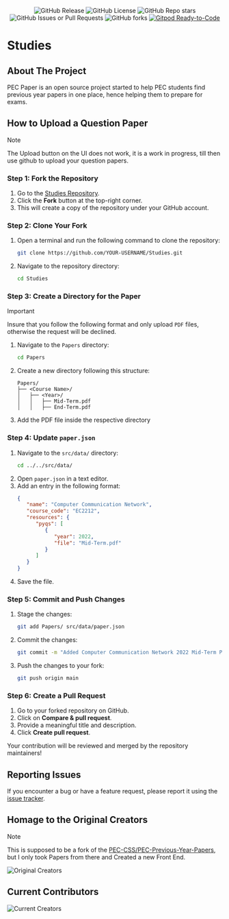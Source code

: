 
<p align="center">
  <img src="https://img.shields.io/github/v/release/Robotics-Society-PEC/Studies" alt="GitHub Release">
  <img src="https://img.shields.io/github/license/Robotics-Society-PEC/Studies" alt="GitHub License">
  <img src="https://img.shields.io/github/stars/Robotics-Society-PEC/Studies?style=flat" alt="GitHub Repo stars">
  <img alt="GitHub Issues or Pull Requests" src="https://img.shields.io/github/issues/Robotics-Society-PEC/Studies">
  <img alt="GitHub forks" src="https://img.shields.io/github/forks/Robotics-Society-PEC/Studies?style=flat">
  <a href="https://gitpod.io/#https://github.com/Robotics-Society-PEC/Studies.git"><img src="https://img.shields.io/badge/Gitpod-ready--to--code-blue?logo=gitpod" alt="Gitpod Ready-to-Code"></a>
</p>

# Studies

## About The Project

PEC Paper is an open source project started to help PEC students find previous year papers in one place, hence helping them to prepare for exams.

## How to Upload a Question Paper

> [!NOTE]  
> The Upload button on the UI does not work, it is a work in progress, till then use github to upload your question papers.

### Step 1: Fork the Repository

1. Go to the [Studies Repository](https://github.com/Robotics-Society-PEC/Studies).
2. Click the **Fork** button at the top-right corner.
3. This will create a copy of the repository under your GitHub account.

### Step 2: Clone Your Fork

1. Open a terminal and run the following command to clone the repository:
   ```sh
   git clone https://github.com/YOUR-USERNAME/Studies.git
   ```
2. Navigate to the repository directory:
   ```sh
   cd Studies
   ```

### Step 3: Create a Directory for the Paper

> [!IMPORTANT]  
> Insure that you follow the following format and only upload `PDF` files, otherwise the request will be declined.

1. Navigate to the `Papers` directory:
   ```sh
   cd Papers
   ```
2. Create a new directory following this structure:
   ```
   Papers/
   ├── <Course Name>/
   │   ├── <Year>/
   │   │   ├── Mid-Term.pdf
   │   │   ├── End-Term.pdf
   ```
3. Add the PDF file inside the respective directory

### Step 4: Update `paper.json`

1. Navigate to the `src/data/` directory:
   ```sh
   cd ../../src/data/
   ```
2. Open `paper.json` in a text editor.
3. Add an entry in the following format:
   ```json
   {
      "name": "Computer Communication Network",
      "course_code": "EC2212",
      "resources": {
         "pyqs": [
            {
               "year": 2022,
               "file": "Mid-Term.pdf"
            }
         ]
      }
   }
   ```
4. Save the file.

### Step 5: Commit and Push Changes

1. Stage the changes:
   ```sh
   git add Papers/ src/data/paper.json
   ```
2. Commit the changes:
   ```sh
   git commit -m "Added Computer Communication Network 2022 Mid-Term Paper"
   ```
3. Push the changes to your fork:
   ```sh
   git push origin main
   ```

### Step 6: Create a Pull Request

1. Go to your forked repository on GitHub.
2. Click on **Compare & pull request**.
3. Provide a meaningful title and description.
4. Click **Create pull request**.

Your contribution will be reviewed and merged by the repository maintainers!

## Reporting Issues

If you encounter a bug or have a feature request, please report it using the [issue tracker](https://github.com/Robotics-Society-PEC/Studies/issues).

## Homage to the Original Creators

> [!NOTE]  
> This is supposed to be a fork of the [PEC-CSS/PEC-Previous-Year-Papers](https://github.com/PEC-CSS/PEC-Previous-Year-Papers), but I only took Papers from there and Created a new Front End.

<img alt="Original Creators" src="https://contrib.rocks/image?repo=PEC-CSS/PEC-Previous-Year-Papers">

## Current Contributors

<img alt="Current Creators" src="https://contrib.rocks/image?repo=Robotics-Society-PEC/Studies">
